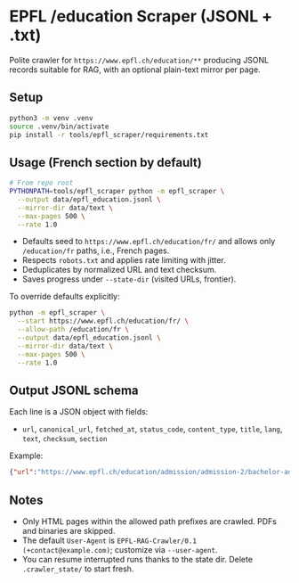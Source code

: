# EPFL /education Scraper (JSONL + .txt)

Polite crawler for `https://www.epfl.ch/education/**` producing JSONL records suitable for RAG, with an optional plain-text mirror per page.

## Setup

```bash
python3 -m venv .venv
source .venv/bin/activate
pip install -r tools/epfl_scraper/requirements.txt
```

## Usage (French section by default)

```bash
# From repo root
PYTHONPATH=tools/epfl_scraper python -m epfl_scraper \
  --output data/epfl_education.jsonl \
  --mirror-dir data/text \
  --max-pages 500 \
  --rate 1.0
```

- Defaults seed to `https://www.epfl.ch/education/fr/` and allows only `/education/fr` paths, i.e., French pages.
- Respects `robots.txt` and applies rate limiting with jitter.
- Deduplicates by normalized URL and text checksum.
- Saves progress under `--state-dir` (visited URLs, frontier).

To override defaults explicitly:

```bash
python -m epfl_scraper \
  --start https://www.epfl.ch/education/fr/ \
  --allow-path /education/fr \
  --output data/epfl_education.jsonl \
  --mirror-dir data/text \
  --max-pages 500 \
  --rate 1.0
```

## Output JSONL schema

Each line is a JSON object with fields:

- `url`, `canonical_url`, `fetched_at`, `status_code`, `content_type`, `title`, `lang`, `text`, `checksum`, `section`

Example:

```json
{"url":"https://www.epfl.ch/education/admission/admission-2/bachelor-admission-criteria-and-application/","title":"Bachelor/CMS admission criteria & application","text":"In addition to this page, please consult...","fetched_at":"2025-10-09T12:00:00Z","status_code":200,"content_type":"text/html; charset=utf-8","lang":"en","canonical_url":null,"checksum":"<sha256>","section":"education"}
```

## Notes

- Only HTML pages within the allowed path prefixes are crawled. PDFs and binaries are skipped.
- The default `User-Agent` is `EPFL-RAG-Crawler/0.1 (+contact@example.com)`; customize via `--user-agent`.
- You can resume interrupted runs thanks to the state dir. Delete `.crawler_state/` to start fresh.
